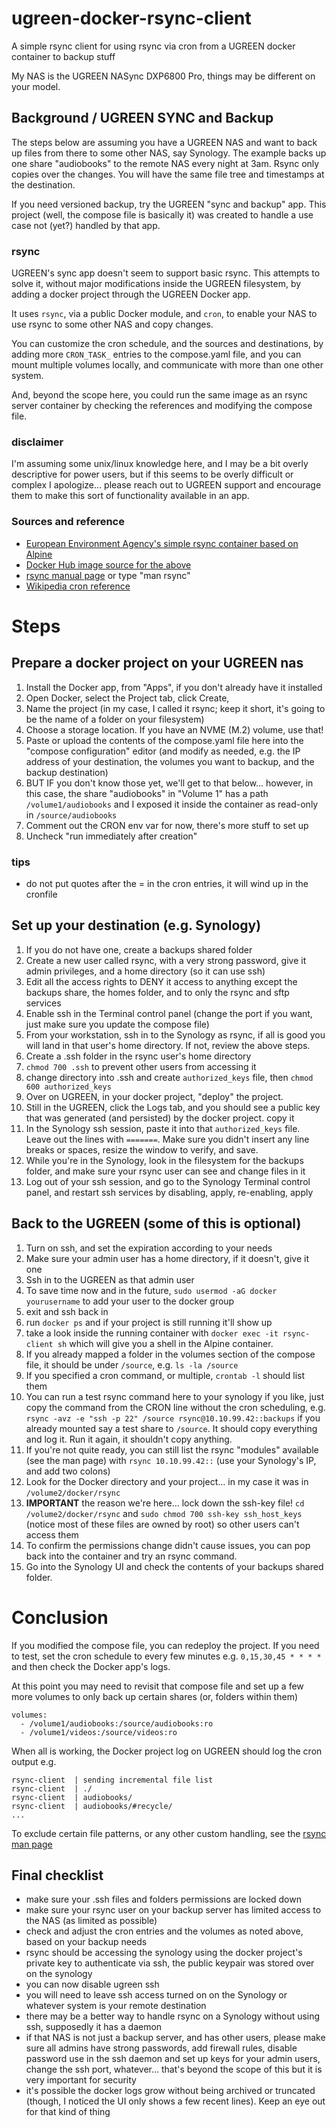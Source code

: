# ugreen-docker-rsync-client
A simple rsync client for using rsync via cron from a UGREEN docker container to backup stuff

My NAS is the UGREEN NASync DXP6800 Pro, things may be different on your model.

## Background / UGREEN SYNC and Backup
The steps below are assuming you have a UGREEN NAS and want to back up files from there to some other NAS, say Synology. The example backs up one share "audiobooks" to the remote NAS every night at 3am. Rsync only copies over the changes. You will have the same file tree and timestamps at the destination.

If you need versioned backup, try the UGREEN "sync and backup" app. This project (well, the compose file is basically it) was created to handle a use case not (yet?) handled by that app.

### rsync
UGREEN's sync app doesn't seem to support basic rsync. This attempts to solve it, without major modifications inside the UGREEN filesystem, by adding a docker project through the UGREEN Docker app.

It uses `rsync`, via a public Docker module, and `cron`, to enable your NAS to use rsync to some other NAS and copy changes.

You can customize the cron schedule, and the sources and destinations, by adding more `CRON_TASK_` entries to the compose.yaml file, and you can mount multiple volumes locally, and communicate with more than one other system.

And, beyond the scope here, you could run the same image as an rsync server container by checking the references and modifying the compose file.

### disclaimer
I'm assuming some unix/linux knowledge here, and I may be a bit overly descriptive for power users, but if this seems to be overly difficult or complex I apologize... please reach out to UGREEN support and encourage them to make this sort of functionality available in an app.

### Sources and reference
- [European Environment Agency's simple rsync container based on Alpine](https://github.com/eea/eea.docker.rsync)
- [Docker Hub image source for the above](https://hub.docker.com/r/eeacms/rsync)
- [rsync manual page](https://linux.die.net/man/1/rsync) or type "man rsync" 
- [Wikipedia cron reference](https://en.wikipedia.org/wiki/Cron)

# Steps

## Prepare a docker project on your UGREEN nas
1. Install the Docker app, from "Apps", if you don't already have it installed
2. Open Docker, select the Project tab, click Create,
3. Name the project (in my case, I called it rsync; keep it short, it's going to be the name of a folder on your filesystem)
4. Choose a storage location. If you have an NVME (M.2) volume, use that!
5. Paste or upload the contents of the compose.yaml file here into the "compose configuration" editor (and modify as needed, e.g. the IP address of your destination, the volumes you want to backup, and the backup destination)
6. BUT IF you don't know those yet, we'll get to that below... however, in this case, the share "audiobooks" in "Volume 1" has a path `/volume1/audiobooks` and I exposed it inside the container as read-only in `/source/audiobooks`
7. Comment out the CRON env var for now, there's more stuff to set up
8. Uncheck "run immediately after creation"

### tips
- do not put quotes after the = in the cron entries, it will wind up in the cronfile

## Set up your destination (e.g. Synology)
1. If you do not have one, create a backups shared folder
2. Create a new user called rsync, with a very strong password, give it admin privileges, and a home directory (so it can use ssh)
3. Edit all the access rights to DENY it access to anything except the backups share, the homes folder, and to only the rsync and sftp services
4. Enable ssh in the Terminal control panel (change the port if you want, just make sure you update the compose file)
5. From your workstation, ssh in to the Synology as rsync, if all is good you will land in that user's home directory. If not, review the above steps.
6. Create a .ssh folder in the rsync user's home directory
7. `chmod 700 .ssh` to prevent other users from accessing it
8. change directory into .ssh and create `authorized_keys` file, then `chmod 600 authorized_keys`
9. Over on UGREEN, in your docker project, "deploy" the project.
10. Still in the UGREEN, click the Logs tab, and you should see a public key that was generated (and persisted) by the docker project. copy it
11. In the Synology ssh session, paste it into that `authorized_keys` file. Leave out the lines with `=======`. Make sure you didn't insert any line breaks or spaces, resize the window to verify, and save.
12. While you're in the Synology, look in the filesystem for the backups folder, and make sure your rsync user can see and change files in it
13. Log out of your ssh session, and go to the Synology Terminal control panel, and restart ssh services by disabling, apply, re-enabling, apply

## Back to the UGREEN (some of this is optional)
1. Turn on ssh, and set the expiration according to your needs
2. Make sure your admin user has a home directory, if it doesn't, give it one
3. Ssh in to the UGREEN as that admin user
4. To save time now and in the future, `sudo usermod -aG docker yourusername` to add your user to the docker group
5. exit and ssh back in
6. run `docker ps` and if your project is still running it'll show up
7. take a look inside the running container with `docker exec -it rsync-client sh` which will give you a shell in the Alpine container.
8. If you already mapped a folder in the volumes section of the compose file, it should be under `/source`, e.g. `ls -la /source`
9. If you specified a cron command, or multiple, `crontab -l` should list them
10. You can run a test rsync command here to your synology if you like, just copy the command from the CRON line without the cron scheduling, e.g. `rsync -avz -e "ssh -p 22" /source rsync@10.10.99.42::backups` if you already mounted say a test share to `/source`. It should copy everything and log it. Run it again, it shouldn't copy anything.
11. If you're not quite ready, you can still list the rsync "modules" available (see the man page) with `rsync 10.10.99.42::` (use your Synology's IP, and add two colons)
12. Look for the Docker directory and your project... in my case it was in `/volume2/docker/rsync`
13. **IMPORTANT** the reason we're here... lock down the ssh-key file! `cd /volume2/docker/rsync` and `sudo chmod 700 ssh-key ssh_host_keys` (notice most of these files are owned by root) so other users can't access them
14. To confirm the permissions change didn't cause issues, you can pop back into the container and try an rsync command.
15. Go into the Synology UI and check the contents of your backups shared folder.


# Conclusion
If you modified the compose file, you can redeploy the project. If you need to test, set the cron schedule to every few minutes e.g.  `0,15,30,45 * * * *` and then check the Docker app's logs.

At this point you may need to revisit that compose file and set up a few more volumes to only back up certain shares (or, folders within them)

```
volumes:
  - /volume1/audiobooks:/source/audiobooks:ro
  - /volume1/videos:/source/videos:ro 
```

When all is working, the Docker project log on UGREEN should log the cron output e.g.

```
rsync-client  | sending incremental file list
rsync-client  | ./
rsync-client  | audiobooks/
rsync-client  | audiobooks/#recycle/
...
```

To exclude certain file patterns, or any other custom handling, see the [rsync man page](https://linux.die.net/man/1/rsync)

## Final checklist
- make sure your .ssh files and folders permissions are locked down
- make sure your rsync user on your backup server has limited access to the NAS (as limited as possible)
- check and adjust the cron entries and the volumes as noted above, based on your backup needs
- rsync should be accessing the synology using the docker project's private key to authenticate via ssh, the public keypair was stored over on the synology
- you can now disable ugreen ssh
- you will need to leave ssh access turned on on the Synology or whatever system is your remote destination
- there may be a better way to handle rsync on a Synology without using ssh, supposedly it has a daemon
- if that NAS is not just a backup server, and has other users, please make sure all admins have strong passwords, add firewall rules, disable password use in the ssh daemon and set up keys for your admin users, change the ssh port, whatever... that's beyond the scope of this but it is very important for security
- it's possible the docker logs grow without being archived or truncated (though, I noticed the UI only shows a few recent lines). Keep an eye out for that kind of thing


